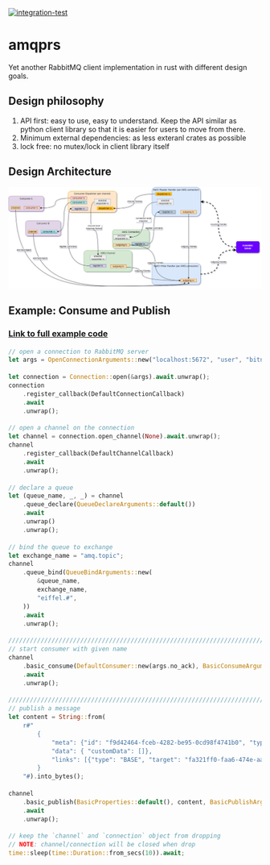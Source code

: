 [![integration-test](https://github.com/gftea/amqprs/actions/workflows/rust.yml/badge.svg)](https://github.com/gftea/amqprs/actions/workflows/rust.yml)

# amqprs

Yet another RabbitMQ client implementation in rust with different design goals.

## Design philosophy

1. API first: easy to use, easy to understand. Keep the API similar as python client library so that it is easier for users to move from there.
2. Minimum external dependencies: as less exteranl crates as possible
3. lock free: no mutex/lock in client library itself 


## Design Architecture
![Lock-free Design](amqp-chosen_design.drawio.png)


## Example: Consume and Publish

### [Link to full example code](https://github.com/gftea/amqprs/blob/main/amqprs/examples/basic_pub_sub.rs) 

```rust
// open a connection to RabbitMQ server
let args = OpenConnectionArguments::new("localhost:5672", "user", "bitnami");

let connection = Connection::open(&args).await.unwrap();
connection
    .register_callback(DefaultConnectionCallback)
    .await
    .unwrap();

// open a channel on the connection
let channel = connection.open_channel(None).await.unwrap();
channel
    .register_callback(DefaultChannelCallback)
    .await
    .unwrap();

// declare a queue
let (queue_name, _, _) = channel
    .queue_declare(QueueDeclareArguments::default())
    .await
    .unwrap()
    .unwrap();

// bind the queue to exchange
let exchange_name = "amq.topic";
channel
    .queue_bind(QueueBindArguments::new(
        &queue_name,
        exchange_name,
        "eiffel.#",
    ))
    .await
    .unwrap();

//////////////////////////////////////////////////////////////////////////////
// start consumer with given name
channel
    .basic_consume(DefaultConsumer::new(args.no_ack), BasicConsumeArguments::new(&queue_name, "example_basic_pub_sub"))
    .await
    .unwrap();

//////////////////////////////////////////////////////////////////////////////
// publish a message
let content = String::from(
    r#"
        {
            "meta": {"id": "f9d42464-fceb-4282-be95-0cd98f4741b0", "type": "PublishTester", "version": "4.0.0", "time": 1640035100149},
            "data": { "customData": []}, 
            "links": [{"type": "BASE", "target": "fa321ff0-faa6-474e-aa1d-45edf8c99896"}]
        }
    "#).into_bytes();

channel
    .basic_publish(BasicProperties::default(), content, BasicPublishArguments::new(exchange_name, "eiffel.a.b.c.d"))
    .await
    .unwrap();

// keep the `channel` and `connection` object from dropping
// NOTE: channel/connection will be closed when drop
time::sleep(time::Duration::from_secs(10)).await;

```
